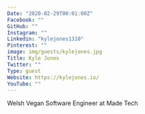 ```yaml
---
Date: "2020-02-29T00:01:00Z"
Facebook: ""
GitHub: ""
Instagram: ""
Linkedin: "kylejones1310"
Pinterest: ""
image: img/guests/kylejones.jpg
Title: Kyle Jones
Twitter: ""
Type: guest
Website: https://kylejones.io/
YouTube: ""
---
```

Welsh Vegan Software Engineer at Made Tech